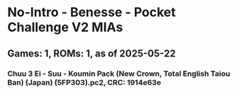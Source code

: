 # No-Intro - Benesse - Pocket Challenge V2 MIAs
## Games: 1, ROMs: 1, as of 2025-05-22

### Chuu 3 Ei - Suu - Koumin Pack (New Crown, Total English Taiou Ban) (Japan) (5FP303).pc2, CRC: 1914e63e
